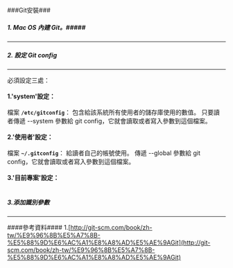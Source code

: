 ###Git安裝###
<br>
##### 1. Mac OS 內建 Git。#####

---------------------

##### 2. 設定 Git config #####

---------------------

必須設定三處：
<br><br>
**1.'system'設定：**
<br><br>
檔案 **`/etc/gitconfig`**： 包含給該系統所有使用者的儲存庫使用的數值。 只要讀者傳遞 --system 參數給 git config，它就會讀取或者寫入參數到這個檔案。
<br><br>
**2.'使用者'設定：**
<br><br>
檔案 **`~/.gitconfig`**： 給讀者自己的帳號使用。 傳遞 --global 參數給 git config，它就會讀取或者寫入參數到這個檔案。 
<br><br>
**3.'目前專案'設定：**
<br><br>



##### 3.添加識別參數 #####

---------------------



####參考資料####
1.[http://git-scm.com/book/zh-tw/%E9%96%8B%E5%A7%8B-%E5%88%9D%E6%AC%A1%E8%A8%AD%E5%AE%9AGit](http://git-scm.com/book/zh-tw/%E9%96%8B%E5%A7%8B-%E5%88%9D%E6%AC%A1%E8%A8%AD%E5%AE%9AGit)



